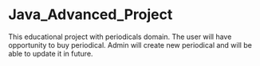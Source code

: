 # Java_Advanced_Project
This educational project with periodicals domain. The user  will have opportunity to buy periodical. Admin will create new periodical and will be able to update it in future.
